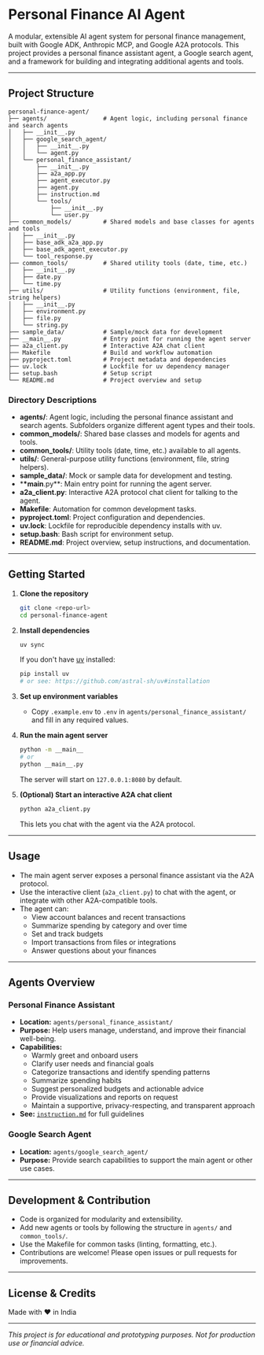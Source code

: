 # Personal Finance AI Agent

A modular, extensible AI agent system for personal finance management, built with Google ADK, Anthropic MCP, and Google A2A protocols. This project provides a personal finance assistant agent, a Google search agent, and a framework for building and integrating additional agents and tools.

---

## Project Structure

```
personal-finance-agent/
├── agents/                # Agent logic, including personal finance and search agents
│   ├── __init__.py
│   ├── google_search_agent/
│   │   ├── __init__.py
│   │   └── agent.py
│   └── personal_finance_assistant/
│       ├── __init__.py
│       ├── a2a_app.py
│       ├── agent_executor.py
│       ├── agent.py
│       ├── instruction.md
│       └── tools/
│           ├── __init__.py
│           └── user.py
├── common_models/         # Shared models and base classes for agents and tools
│   ├── __init__.py
│   ├── base_adk_a2a_app.py
│   ├── base_adk_agent_executor.py
│   └── tool_response.py
├── common_tools/          # Shared utility tools (date, time, etc.)
│   ├── __init__.py
│   ├── date.py
│   └── time.py
├── utils/                 # Utility functions (environment, file, string helpers)
│   ├── __init__.py
│   ├── environment.py
│   ├── file.py
│   └── string.py
├── sample_data/           # Sample/mock data for development
├── __main__.py            # Entry point for running the agent server
├── a2a_client.py          # Interactive A2A chat client
├── Makefile               # Build and workflow automation
├── pyproject.toml         # Project metadata and dependencies
├── uv.lock                # Lockfile for uv dependency manager
├── setup.bash             # Setup script
└── README.md              # Project overview and setup
```

### Directory Descriptions

- **agents/**: Agent logic, including the personal finance assistant and search agents. Subfolders organize different agent types and their tools.
- **common_models/**: Shared base classes and models for agents and tools.
- **common_tools/**: Utility tools (date, time, etc.) available to all agents.
- **utils/**: General-purpose utility functions (environment, file, string helpers).
- **sample_data/**: Mock or sample data for development and testing.
- \***\*main**.py\*\*: Main entry point for running the agent server.
- **a2a_client.py**: Interactive A2A protocol chat client for talking to the agent.
- **Makefile**: Automation for common development tasks.
- **pyproject.toml**: Project configuration and dependencies.
- **uv.lock**: Lockfile for reproducible dependency installs with uv.
- **setup.bash**: Bash script for environment setup.
- **README.md**: Project overview, setup instructions, and documentation.

---

## Getting Started

1. **Clone the repository**
   ```sh
   git clone <repo-url>
   cd personal-finance-agent
   ```
2. **Install dependencies**
   ```sh
   uv sync
   ```
   If you don't have [uv](https://github.com/astral-sh/uv) installed:
   ```sh
   pip install uv
   # or see: https://github.com/astral-sh/uv#installation
   ```
3. **Set up environment variables**

   - Copy `.example.env` to `.env` in `agents/personal_finance_assistant/` and fill in any required values.

4. **Run the main agent server**

   ```sh
   python -m __main__
   # or
   python __main__.py
   ```

   The server will start on `127.0.0.1:8080` by default.

5. **(Optional) Start an interactive A2A chat client**
   ```sh
   python a2a_client.py
   ```
   This lets you chat with the agent via the A2A protocol.

---

## Usage

- The main agent server exposes a personal finance assistant via the A2A protocol.
- Use the interactive client (`a2a_client.py`) to chat with the agent, or integrate with other A2A-compatible tools.
- The agent can:
  - View account balances and recent transactions
  - Summarize spending by category and over time
  - Set and track budgets
  - Import transactions from files or integrations
  - Answer questions about your finances

---

## Agents Overview

### Personal Finance Assistant

- **Location:** `agents/personal_finance_assistant/`
- **Purpose:** Help users manage, understand, and improve their financial well-being.
- **Capabilities:**
  - Warmly greet and onboard users
  - Clarify user needs and financial goals
  - Categorize transactions and identify spending patterns
  - Summarize spending habits
  - Suggest personalized budgets and actionable advice
  - Provide visualizations and reports on request
  - Maintain a supportive, privacy-respecting, and transparent approach
- **See:** [`instruction.md`](agents/personal_finance_assistant/instruction.md) for full guidelines

### Google Search Agent

- **Location:** `agents/google_search_agent/`
- **Purpose:** Provide search capabilities to support the main agent or other use cases.

---

## Development & Contribution

- Code is organized for modularity and extensibility.
- Add new agents or tools by following the structure in `agents/` and `common_tools/`.
- Use the Makefile for common tasks (linting, formatting, etc.).
- Contributions are welcome! Please open issues or pull requests for improvements.

---

## License & Credits

Made with ❤️ in India

---

_This project is for educational and prototyping purposes. Not for production use or financial advice._

